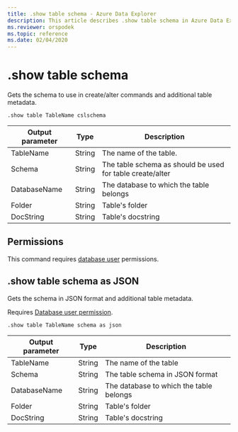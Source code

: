 ```yaml
---
title: .show table schema - Azure Data Explorer
description: This article describes .show table schema in Azure Data Explorer.
ms.reviewer: orspodek
ms.topic: reference
ms.date: 02/04/2020
---
```

# .show table schema

Gets the schema to use in create/alter commands and additional table metadata.

```kusto
.show table TableName cslschema 
```

| Output parameter | Type   | Description                                               |
|------------------|--------|-----------------------------------------------------------|
| TableName        | String | The name of the table.                                    |
| Schema           | String | The table schema as should be used for table create/alter |
| DatabaseName     | String | The database to which the table belongs                   |
| Folder           | String | Table's folder                                            |
| DocString        | String | Table's docstring                                         |

## Permissions

This command requires [database user](../management/access-control/role-based-authorization.md) permissions.

## .show table schema as JSON

Gets the schema in JSON format and additional table metadata.

Requires [Database user permission](./access-control/role-based-access-control.md).

```kusto
.show table TableName schema as json
```

| Output parameter | Type   | Description                             |
|------------------|--------|-----------------------------------------|
| TableName        | String | The name of the table                   |
| Schema           | String | The table schema in JSON format         |
| DatabaseName     | String | The database to which the table belongs |
| Folder           | String | Table's folder                          |
| DocString        | String | Table's docstring                       |
